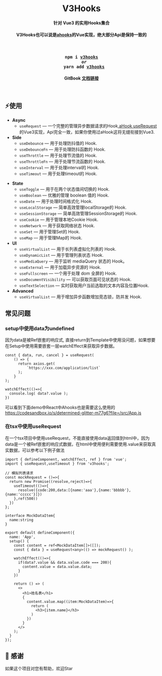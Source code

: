 <h1 align="center">
  V3Hooks
</h1>
<h4 align="center">针对 Vue3 的实用Hooks集合</h4>


<h4  align="center">
  V3Hooks也可以说是<a href="https://github.com/alibaba/hooks">ahooks</a>的Vue实现，绝大部分Api是保持一致的
</h4>
<br>

<h4 align="center">
  <pre>npm i <a href="https://www.npmjs.com/package/v3hooks">v3hooks</a>
  <i>or</i>
  yarn add <a href="https://www.npmjs.com/package/v3hooks">v3hooks</a></pre>
</h4>

<h4 align="center">
  GitBook
  <a href="https://yanzhandong868.gitbook.io/v3hooks/">文档链接</a>
</h4>

<br>

## ⚡使用

- **Async**
  - `useRequest` — 一个完整的管理异步数据请求的Hook,<a href="https://ahooks.js.org/zh-CN/hooks/async">aHook useRequest</a>的Vue3实现，Api完全一致，如果你使用过aHook这将无缝衔接到Vue3.
- **Side**
  - `useDebounce` — 用于处理防抖值的 Hook.
  - `useDebounceFn` — 用于处理防抖函数的 Hook.
  - `useThrottle` — 用于处理节流值的 Hook.
  - `useThrottleFn` — 用于处理节流函数的 Hook.
  - `useInterval` — 用于处理interval的 Hook.
  - `useTimeout` — 用于处理timeout的 Hook.
<!-- - **Browser** -->
- **State**
  - `useToggle` — 用于在两个状态值间切换的 Hook.
  - `useBoolean` — 优雅的管理 boolean 值的 Hook.
  - `useDate` — 用于处理时间格式化 Hook.
  - `useLocalStorage` — 简单高效管理localStorage的 Hook.
  - `useSessionStorage` — 简单高效管理SessionStorage的 Hook.
  - `useCookie` — 用于管理本地Cookie Hook.
  - `useNetwork` — 用于获取网络状态 Hook.
  - `useSet` — 用于管理Set的 Hook.
  - `useMap` — 用于管理Map的 Hook.
  <!-- - `useRouteQuery` — 用于获取url query值的 Hook. -->
- **UI**
  - `useVirtualList` — 用于长列表虚拟化列表的 Hook.
  - `useDynamicList` — 用于管理列表状态 Hook.
  - `useMediaQuery` — 用于监听 mediaQuery 状态的 Hook。
  - `useExternal` — 用于加载异步资源的 Hook.
  - `useFullscreen` — 一个用于处理 dom 全屏的 Hook.
  - `useDocumentVisibility` — 可以获取页面可见状态的 Hook.
  - `useTextSelection` — 实时获取用户当前选取的文本内容及位置Hook.
- **Advanced**
  - `useVirtualList` — 用于增加异步函数增加竞态锁，防并发 Hook.

## 常见问题

### setup中使用data为undefined
因为data是被Ref嵌套的响应式, 直接return到Template中使用没问题，如果想要在Setup中使用需要嵌套一层watchEffect来获取异步数据。
```
const { data, run, cancel } = useRequest(
    () => {
      return axios.get(
          `https://xxx.com/application/list`
      );
    }
);

watchEffect(()=>{
  console.log( data?.value );
})
```
可以看到下面demo中React中Ahooks也是需要这么使用的
https://codesandbox.io/s/determined-glitter-m77g6?file=/src/App.js
### 在tsx中使用useRequest
  在一个tsx项目中使用useRequest，不能直接使用data返回值到html中，因为data是一个被Ref嵌套的响应式数据，在html中使用便利需要使用.value来获取真实数据，可以参考以下例子做法
```
import { defineComponent, watchEffect, ref } from 'vue';
import { useRequest,useTimeout } from 'v3hooks';

// 模拟列表请求
const mockRequest = ()=>{
  return new Promise((resolve,reject)=>{
    useTimeout(()=>{
      resolve({code:200,data:[{name:'aaa'},{name:'bbbbb'},{name:'ccccc'}]})
    },ref(500))
  })
};

interface MockDataItem{
  name:string
}

export default defineComponent({
  name: 'App',
  setup() {
    const content = ref<MockDataItem[]>([]);
    const { data } = useRequest<any>(() => mockRequest() );

    watchEffect(()=>{
      if(data?.value && data.value.code === 200){
        content.value = data.value.data;
      }
    })
  
    return () => (
      <>
        <h1>姓名表</h1>
        {
          content.value.map((item:MockDataItem)=>{
            return (
              <h3>{item.name}</h3>
            )
          })
        }
      </>
    );
  }
});
```

## 🤝 感谢
如果这个项目对您有帮助，欢迎Star